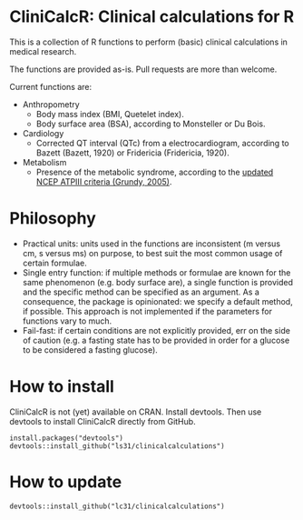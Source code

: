 # CliniCalcR: Clinical calculations for R
This is a collection of R functions to perform (basic) clinical calculations in medical research.

The functions are provided as-is. Pull requests are more than welcome.

Current functions are:

- Anthropometry
  - Body mass index (BMI, Quetelet index).
  - Body surface area (BSA), according to Monsteller or Du Bois.
- Cardiology
  - Corrected QT interval (QTc) from a electrocardiogram, according to Bazett (Bazett, 1920) or Fridericia (Fridericia, 1920).
- Metabolism  
  - Presence of the metabolic syndrome, according to the [updated NCEP ATPIII criteria (Grundy, 2005)](http://www.ncbi.nlm.nih.gov/pubmed/16157765).

# Philosophy

- Practical units: units used in the functions are inconsistent (m versus cm, s versus ms) on purpose, to best suit the most common usage of certain formulae.
- Single entry function: if multiple methods or formulae are known for the same phenomenon (e.g. body surface are), a single function is provided and the specific method can be specified as an argument. As a consequence, the package is opinionated: we specify a default method, if possible. This approach is not implemented if the parameters for functions vary to much.
- Fail-fast: if certain conditions are not explicitly provided, err on the side of caution (e.g. a fasting state has to be provided in order for a glucose to be considered a fasting glucose). 

# How to install

CliniCalcR is not (yet) available on CRAN. Install devtools. Then use devtools to install CliniCalcR directly from GitHub.

```{r}
install.packages("devtools")
devtools::install_github("ls31/clinicalcalculations")
```
# How to update

```{r}
devtools::install_github("lc31/clinicalcalculations")
```

